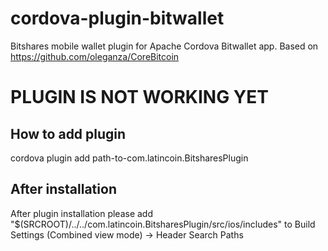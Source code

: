 cordova-plugin-bitwallet
========================

Bitshares mobile wallet plugin for Apache Cordova Bitwallet app.
Based on https://github.com/oleganza/CoreBitcoin

# PLUGIN IS NOT WORKING YET

## How to add plugin
cordova plugin add path-to-com.latincoin.BitsharesPlugin 
  
## After installation
After plugin installation please add "$(SRCROOT)/../../com.latincoin.BitsharesPlugin/src/ios/includes" to Build Settings (Combined view mode) -> Header Search Paths  
